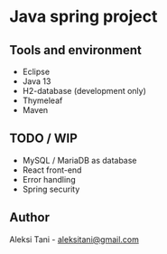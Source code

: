 # Java spring project

## Tools and environment
- Eclipse 
- Java 13
- H2-database (development only)
- Thymeleaf
- Maven

## TODO / WIP
- MySQL / MariaDB as database
- React front-end
- Error handling
- Spring security

## Author
Aleksi Tani - aleksitani@gmail.com
